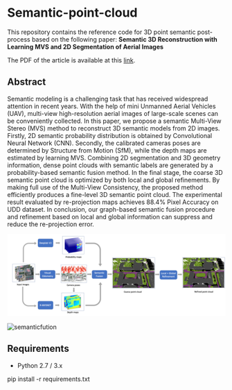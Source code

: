 # Semantic-point-cloud

This repository contains the reference code for 3D point semantic post-process based on the following paper: **Semantic 3D Reconstruction with Learning MVS and 2D Segmentation of Aerial Images**

The PDF of the article is available at this [link](https://mrright.wang/pdfs/applsci-688337.pdf).

## Abstract

Semantic modeling is a challenging task that has received widespread attention in recent years. With the help of mini Unmanned Aerial Vehicles (UAV), multi-view high-resolution aerial images of large-scale scenes can be conveniently collected. In this paper, we propose a semantic Multi-View Stereo (MVS) method to reconstruct 3D semantic models from 2D images. Firstly, 2D semantic probability distribution is obtained by Convolutional Neural Network (CNN). Secondly, the calibrated cameras poses are determined by Structure from Motion (SfM), while the depth maps are estimated by learning MVS. Combining 2D segmentation and 3D geometry information, dense point clouds with semantic labels are generated by a probability-based semantic fusion method. In the final stage, the coarse 3D semantic point cloud is optimized by both local and global refinements. By making full use of the Multi-View Consistency, the proposed method efficiently produces a fine-level 3D semantic point cloud. The experimental result evaluated by re-projection maps achieves 88.4% Pixel Accuracy on UDD dataset. In conclusion, our graph-based semantic fusion procedure and refinement based on local and global information can suppress and reduce the re-projection error. 

![pipeline](fig/pipeline.jpg)

![semanticfution](fig/semanticfution.jpg)


## Requirements

- Python 2.7 / 3.x

pip install -r requirements.txt

